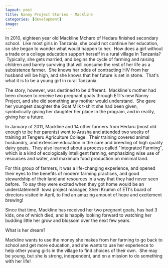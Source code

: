 ```yaml
---
layout: post
title: Nanny Project Stories - Mackline
categories: [development]
image:
---
```


In 2010, eighteen year old Mackline Mcharo of Hedaru finished secondary school.  Like most girls in Tanzania, she could not continue her education, so she began to wonder what would happen to her.  How does a girl without a trade or a college education support herself in a rural village in Tanzania?  Typically, she gets married, and begins the cycle of farming and raising children and barely surviving that will consume the rest of her life as a subsistence farmer.  She knows her odds of contracting HIV from her husband will be high, and she knows that her future is set in stone.  That's what it is to be a young girl in rural Tanzania.

The story, however, was destined to be different.  Mackline's mother had been chosen to receive two pregnant goats through ETI's new Nanny Project, and she did something any mother would understand.  She gave her youngest daughter the Goat Milk t-shirt she had been given, symbolically giving her daughter her place in the program, and in reality, giving her a future.

In January of 2011, Mackline and 14 other farmers from Hedaru (most old enough to be her parents) went to Arusha and attended two weeks of training at Tengeru Agriculture College.  Their training covered animal husbandry, and extensive education in the care and breeding of high quality dairy goats.  They also learned about a process called "Integrated Farming", which is a kind of ecologically intelligent farming, emphasizing wise use of resources and water, and maximum food production on minimal land.

For this group of farmers, it was a life-changing experience, and opened their eyes to the benefits of modern farming practices, and good stewardship of their land and resources in a way that they had never seen before.  To say they were excited when they got home would be an understatement!  Iowa project manager, Sheri Krumm of ETI's board of directors visited in April, to find an amazing amount of hope and excitement brewing!

Since that time, Mackline has received her two pregnant goats, has had 3 kids, one of which died, and is happily looking forward to watching her budding little her grow and blossom over the next few years.

What is her dream?

Mackline wants to use the money she makes from her farming to go back to school and get more education, and she wants to use her experience to help other young girls in the village to find choices of their own.  She may be young, but she is strong, independent, and on a mission to do something with her life!

